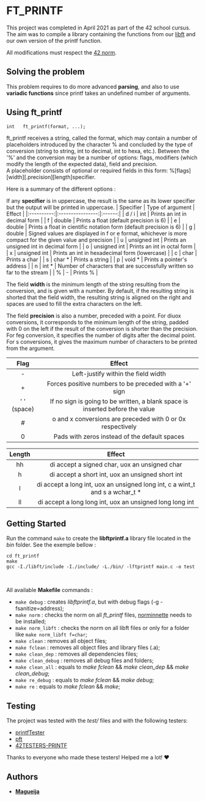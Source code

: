# FT_PRINTF

This project was completed in April 2021 as part of the 42 school cursus. The aim was to compile a library containing the functions from our [libft](https://github.com/Magueija/libft) and our own version of the printf function.

All modifications must respect the [42 norm](https://github.com/42School/norminette/blob/master/pdf/en.norm.pdf).


## Solving the problem

This problem requires to do more advanced **parsing**, and also to use **variadic functions** since printf takes an undefined number of arguments.


## Using ft_printf

```
int   ft_printf(format, ...);
```

ft_printf receives a string, called the format, which may contain a number of placeholders introduced by the character % and concluded by the type of conversion (string to string, int to decimal, int to hexa, etc.). Between the '%' and the conversion may be a number of options: flags, modifiers (which modify the length of the expected data), field and precision. <br />
A placeholder consists of optional or required fields in this form: %\[flags\]\[width\]\[.precision\]\[length\]specifier.

Here is a summary of the different options :

If any **specifier** is in uppercase, the result is the same as its lower specifier but the output will be printed in uppercase.
| Specifier | Type of argument | Effect |
|:----------:|:----------------:|:------:|
| d / i | int | Prints an int in decimal form |
| f | double | Prints a float (default precision is 6) |
| e | double | Prints a float in cientific notation form (default precision is 6) |
| g | double | Signed values are displayed in f or e format, whichever is more compact for the given value and precision |
| u | unsigned int | Prints an unsigned int in decimal form |
| o | unsigned int | Prints an int in octal form |
| x | unsigned int | Prints an int in hexadecimal form (lowercase) |
| c | char | Prints a char |
| s | char * | Prints a string |
| p | void * | Prints a pointer's address |
| n | int * | Number of characters that are successfully written so far to the stream |
| % | - | Prints % |

The field **width** is the minimum length of the string resulting from the conversion, and is given with a number. By default, if the resulting string is shorted that the field width, the resulting string is aligned on the right and spaces are used to fill the extra characters on the left.

The field **precision** is also a number, preceded with a point. For diuox conversions, it corresponds to the minimum length of the string, padded with 0 on the left if the result of the conversion is shorter than the precision. For feg conversion, it specifies the number of digits after the decimal point. For s conversions, it gives the maximum number of characters to be printed from the argument.

| Flag | Effect |
|:----:|:------:|
| - | Left-justify within the field width |
| + | Forces positive numbers to be preceded with a '+' sign |
| ' ' (space) | If no sign is going to be written, a blank space is inserted before the value |
| # | o and x conversions are preceded with 0 or 0x respectively |
| 0 | Pads with zeros instead of the default spaces |

| Length | Effect |
|:---------:|:------:|
| hh | di accept a signed char, uox an unsigned char |
| h | di accept a short int, uox an unsigned short int |
| l | di accept a long int, uox an unsigned long int, c a wint_t and s a wchar_t * |
| ll | di accept a long long int, uox an unsigned long long int |


## Getting Started

Run the command `make` to create the **libftprintf.a** library file located in the *bin* folder. See the exemple bellow :
```
cd ft_printf
make
gcc -I./libft/include -I./include/ -L./bin/ -lftprintf main.c -o test
```

<br />

All available **Makefile** commands :
 - `make debug`       : creates *libftprintf.a*, but with debug flags (-g -fsanitize=address);
 - `make norm`        : checks the norm on all *ft_printf* files, [norminnette](https://github.com/42School/norminette/) needs to be installed; 
 - `make norm_libft`  : checks the norm on all libft files or only for a folder like `make norm_libft f=char`;
 - `make clean`       : removes all object files;
 - `make fclean`      : removes all object files and library files (.a);
 - `make clean_dep`   : removes all dependencies files;
 - `make clean_debug` : removes all debug files and folders;
 - `make clean_all`   : equals to *make fclean* && *make clean_dep* && *make clean_debug*;
 - `make re_debug`    : equals to *make fclean* && *make debug*;
 - `make re`          : equals to *make fclean* && *make*;


## Testing

The project was tested with the *test/* files and with the following testers:
 - [printfTester](https://github.com/Tripouille/printfTester)
 - [pft](https://github.com/gavinfielder/pft)
 - [42TESTERS-PRINTF](https://github.com/Mazoise/42TESTERS-PRINTF)

Thanks to everyone who made these testers! Helped me a lot! :heart:


## Authors

  - **[Magueija](https://github.com/Magueija)**
